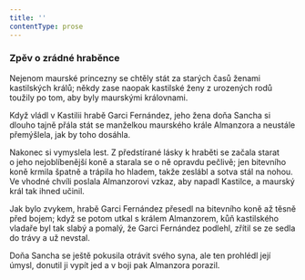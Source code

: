 ```yaml
---
title: ''
contentType: prose
---
```


### Zpěv o zrádné hraběnce

  

Nejenom maurské princezny se chtěly stát za starých časů ženami kastilských králů; někdy zase naopak kastilské ženy z urozených rodů toužily po tom, aby byly maurskými královnami.

Když vládl v Kastilii hrabě Garci Fernández, jeho žena doňa Sancha si dlouho tajně přála stát se manželkou maurského krále Almanzora a neustále přemýšlela, jak by toho dosáhla.

Nakonec si vymyslela lest. Z předstírané lásky k hraběti se začala starat o jeho nejoblíbenější koně a starala se o ně opravdu pečlivě; jen bitevního koně krmila špatně a trápila ho hladem, takže zeslábl a sotva stál na nohou. Ve vhodné chvíli poslala Almanzorovi vzkaz, aby napadl Kastilce, a maurský král tak ihned učinil.

Jak bylo zvykem, hrabě Garci Fernández přesedl na bitevního koně až těsně před bojem; když se potom utkal s králem Almanzorem, kůň kastilského vladaře byl tak slabý a pomalý, že Garci Fernández podlehl, zřítil se ze sedla do trávy a už nevstal.

Doňa Sancha se ještě pokusila otrávit svého syna, ale ten prohlédl její úmysl, donutil ji vypít jed a v boji pak Almanzora porazil.
